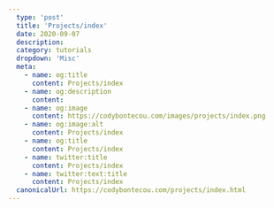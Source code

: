 ```yaml
---
  type: 'post'
  title: 'Projects/index'
  date: 2020-09-07
  description: 
  category: tutorials
  dropdown: 'Misc'
  meta:
    - name: og:title
      content: Projects/index
    - name: og:description
      content: 
    - name: og:image
      content: https://codybontecou.com/images/projects/index.png
    - name: og:image:alt
      content: Projects/index
    - name: og:title
      content: Projects/index
    - name: twitter:title
      content: Projects/index
    - name: twitter:text:title
      content: Projects/index
  canonicalUrl: https://codybontecou.com/projects/index.html
---
```

      